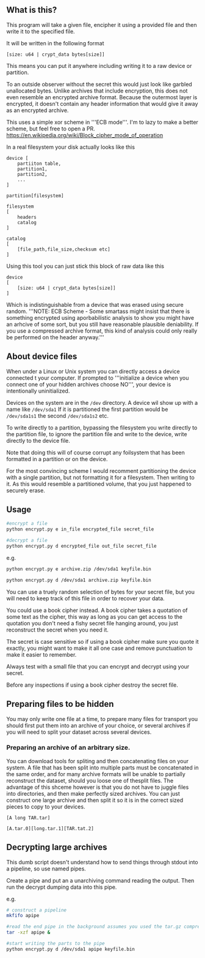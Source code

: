 ## What is this?
This program will take a given file, encipher it using a provided file and then write it to the specified file.

It will be written in the following format

```
[size: u64 | crypt_data bytes[size]]
```
This means you can put it anywhere including writing it to a raw device or partition.

To an outside observer without the secret this would just look like garbled unallocated bytes.  Unlike archives that include encryption, this does not even resemble an encrypted archive format. Because the outermost layer is encrypted, it doesn't contain any header information that would give it away as an encrypted archive.

This uses a simple xor scheme in '''ECB mode'''.  I'm to lazy to make a better scheme, but feel free to open a PR.
https://en.wikipedia.org/wiki/Block_cipher_mode_of_operation


In a real filesystem your disk actually looks like this

```
device [
    partiiton table,
    partition1,
    partition2,
    ...
]

partition[filesystem]

filesystem
[
    headers
    catalog
]

catalog
[
    [file_path,file_size,checksum etc]
]
```

Using this tool you can just stick this block of raw data like this

```
device
[
    [size: u64 | crypt_data bytes[size]]
]
```

Which is indistinguishable from a device that was erased using secure random. '''NOTE: ECB Scheme - Some smartass might insist that there is something encrypted using aporbabilistic analysis to show you might have an arhcive of some sort, but you still have reasonable plausible deniability.  If you use a  compressed archive format, this kind of analysis could only really be performed on the header anyway.'''

## About device files
When under a Linux or Unix system you can directly access a device connected t your computer.  If prompted to '''initialize a device when you connect one of your hidden archives choose NO''', your device is intentionally uninitialized.

Devices on the system are in the `/dev` directory.
A device wil show up with a name like
`/dev/sda1`
If it is partitioned the first partition would be
`/dev/sda1s1`
the second
`/dev/sda1s2`
etc.

To write directly to a partition, bypassing the filesystem you write directly to the partition file, to ignore the partition file and write to the device, write directly to the device file.

Note that doing this will of course corrupt any foilsystem that has been formatted in a partition or on the device.

For the most convincing scheme I would recomment partitioning the device with a single partition, but not formatting it for a filesystem.  Then writing to  it.  As this would resemble a partitioned volume, that you just happened to securely erase.

## Usage

```bash
#encrypt a file
python encrypt.py e in_file encrypted_file secret_file 

#decrypt a file
python encrypt.py d encrypted_file out_file secret_file
```

e.g.
```bash
python encrypt.py e archive.zip /dev/sda1 keyfile.bin

python encrypt.py d /dev/sda1 archive.zip keyfile.bin
```

You can use a truely random selection of bytes for your secret file, but you will need to keep track of this file in order to recover your data.

You could use a book cipher instead.  A book cipher takes a quotation of some text as the cipher, this way as long as you can get access to the quotation you don't need a fishy secret file hanging around, you just reconstruct the secret when you need it.

The secret is case sensitive so if using a book cipher make sure you quote it exactly, you might want to make it all one case and remove punctuation to make it easier to remember.

Always test with a small file that you can encrypt and decrypt using your secret.

Before any inspections if using a book cipher destroy the secret file.

## Preparing files to be hidden
You may only write one file at a time, to prepare many files for transport you should first put them into an archive of your choice, or several archives if you will need to split your dataset across several devices.

### Preparing an archive of an arbitrary size.
You can download tools for spliting and then concatenating files on your system.  A file that has been split into multiple parts must be concatenated in the same order, and for many archive formats will be unable to partially reconstruct the dataset, should you loose one of thesplit files.  The advantage of this shceme however is that you do not have to juggle files into directories, and then make perfectly sized archives.  You can just construct one large archive and then split it so it is in the correct sized pieces to copy to your devices.

```
[A long TAR.tar]

[A.tar.0][long.tar.1][TAR.tat.2]
```

## Decrypting large archives
This dumb script doesn't understand how to send things through stdout into a pipeline, so use named pipes.

Create a pipe and put an a unarchiving command reading the output.
Then run the decrypt dumping data into this pipe.

e.g.

```bash
# construct a pipeline
mkfifo apipe 

#read the end pipe in the background assumes you used the tar.gz compressiong scheme
tar -xzf apipe &

#start writing the parts to the pipe
python encrypt.py d /dev/sda1 apipe keyfile.bin
```
